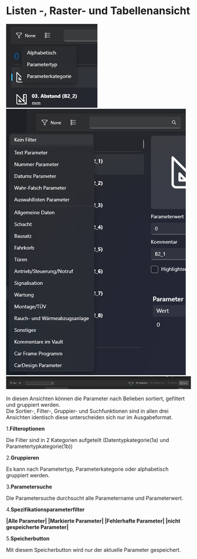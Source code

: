 # Listen -, Raster- und Tabellenansicht

![image](/LiftDataManager/Docs/HelpImages/image81.png)  
![image](/LiftDataManager/Docs/HelpImages/image82.png)  
![image](/LiftDataManager/Docs/HelpImages/image83.png)  

In diesen Ansichten können die Parameter nach Belieben sortiert, gefiltert und gruppiert werden.  
Die Sortier-, Filter-, Gruppier- und Suchfunktionen sind in allen drei Ansichten identisch diese unterscheiden sich nur im Ausgabeformat.

1.**Filteroptionen**

Die Filter sind in 2 Kategorien aufgeteilt (Datentypkategorie(1a) und Parametertypkategorie(1b))

2.**Gruppieren**

Es kann nach Parametertyp, Parameterkategorie oder alphabetisch gruppiert werden.

3.**Parametersuche**

Die Parametersuche durchsucht alle Parametername und Parameterwert.

4.**Spezifikationsparameterfilter**

**\|Alle Parameter\| \|Markierte Parameter\| \|Fehlerhafte Parameter\| \|nicht gespeicherte Parameter\|**

5.**Speicherbutton**

Mit diesem Speicherbutton wird nur der aktuelle Parameter gespeichert.
